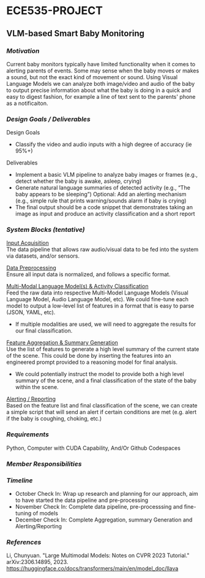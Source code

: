 # ECE535-PROJECT
## VLM-based Smart Baby Monitoring

### *Motivation*
Current baby monitors typically have limited functionality when it comes to alerting parents of events. Some may sense when the baby moves or makes a sound, but not the exact kind of movement or sound. 
Using Visual Language Models we can analyze both image/video and audio of the baby to output precise information about what the baby is doing in a quick and easy to digest fashion, for example a line 
of text sent to the parents' phone as a notificaiton. 
### *Design Goals / Deliverables*
Design Goals
* Classify the video and audio inputs with a high degree of accuracy (ie 95%+) 

Deliverables

* Implement a basic VLM pipeline to analyze baby images or frames (e.g., detect whether the baby is awake, asleep, crying)
* Generate natural language summaries of detected activity (e.g., “The baby appears to be sleeping”) Optional: Add an alerting mechanism (e.g., simple rule that prints warning/sounds alarm if baby is crying)
* The final output should be a code snippet that demonstrates taking an image as input and produce an activity classification and a short report
  
### *System Blocks (tentative)*
<ins>Input Acquisition</ins><br>
The data pipeline that allows raw audio/visual data to be fed into the system via datasets, and/or sensors.

<ins>Data Preprocessing</ins><br>
Ensure all input data is normalized, and follows a specific format.

<ins>Multi-Modal Language Model(s) & Activity Classification</ins><br>
Feed the raw data into respective Multi-Model Language Models (Visual Language Model, Audio Language Model, etc). We could fine-tune each model to output a low-level list of features in a format that is easy to parse (JSON, YAML, etc).

- If multiple modalities are used, we will need to aggregate the results for our final classification. 

<ins>Feature Aggregation & Summary Generation</ins><br>
Use the list of features to generate a high level summary of the current state of the scene. This could be done by inserting the features into an engineered prompt provided to a reasoning model for final analysis.

- We could potentially instruct the model to provide both a high level summary of the scene, and a final classification of the state of the baby within the scene.

<ins>Alerting / Reporting</ins><br>
Based on the feature list and final classification of the scene, we can create a simple script that will send an alert if certain conditions are met (e.g. alert if the baby is coughing, choking, etc.)

### *Requirements*
Python, Computer with CUDA Capability, And/Or Github Codespaces
### *Member Responsibilities*

### *Timeline*
* October Check In: Wrap up research and planning for our approach, aim to have started the data pipeline and pre-processing
* November Check In: Complete data pipeline, pre-processsing and fine-tuning of models
* December Check In: Complete Aggregation, summary Generation and Alerting/Reporting
### *References*

Li, Chunyuan. "Large Multimodal Models: Notes on CVPR 2023 Tutorial." arXiv:2306.14895, 2023.
https://huggingface.co/docs/transformers/main/en/model_doc/llava



